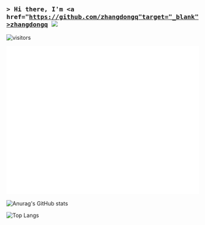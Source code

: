 ### <samp>&gt; Hi there, I'm <a href="https://github.com/zhangdongq"target="_blank">zhangdongq</a> <img src="https://media.giphy.com/media/hvRJCLFzcasrR4ia7z/giphy.gif" width="25"> </samp>


![visitors](https://visitor-badge.glitch.me/badge?page_id=zhangdongq&left_color=green&right_color=red)


![Metrics](/github-metrics.svg)

![Anurag's GitHub stats](https://github-readme-stats.vercel.app/api?username=zhangdongq)

![Top Langs](https://github-readme-stats.vercel.app/api/top-langs/?username=zhangdongq)
